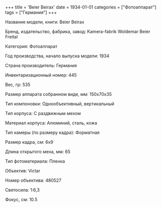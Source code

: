 +++
title = 'Beier Beirax'
date = 1934-01-01
categories = ["Фотоаппарат"]
tags = ["Германия"]
+++

Название модели, книги: Beier Beirax

Бренд, издательство, фабрика, завод: Kamera-fabrik Woldemar Beier Freital

Категория: Фотоаппарат

Год производства, начало выпуска модели: 1934

Страна производитель: Германия

Инвентаризационный номер: 445

Вес, гр: 535

Размер аппарата  собранном виде, мм: 150х70х35

Тип компоновки: Однообъективный, вертикальный

Тип корпуса: С раздвижным мехом

Материал корпуса: Алюминий, сталь, кожа

Тип камеры (по размеру кадра): Форматная

Размер кадра, см: 6х9

Длина открытого меха, мм: 65

Тип фотоматериала: Пленка

Объектив: Victar

Номер объектива: 480527

Светосила: 1:6,3

Фокус, см: 10.5

